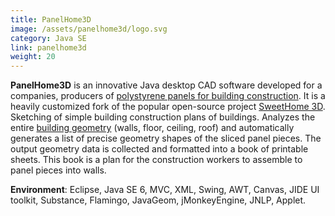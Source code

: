 ```yaml
---
title: PanelHome3D
image: /assets/panelhome3d/logo.svg
category: Java SE
link: panelhome3d
weight: 20
---
```

**PanelHome3D** is an innovative Java desktop CAD software developed for a companies, producers of [polystyrene panels for building construction](http://www.cngoodsindex.com/Product/Daquan_FPB1500_3000_610_EPS_Sandwich_Panels_eps_sandwich_panel_prefabricated_house-792438082_6_465.jpg). It is a heavily customized fork of the popular open-source project [SweetHome 3D](http://www.sweethome3d.com/). Sketching of simple building construction plans of buildings. Analyzes the entire [building geometry](https://sc01.alicdn.com/kf/HTB1S_diIFXXXXcuaXXXq6xXFXXXe/OBON-low-cost-house-construction-material-polystyrene.jpg) (walls, floor, ceiling, roof) and automatically generates a list of precise geometry shapes of the sliced panel pieces. The output geometry data is collected and formatted into a book of printable sheets. This book is a plan for the construction workers to assemble to panel pieces into walls.

**Environment**: Eclipse, Java SE 6, MVC, XML, Swing, AWT, Canvas, JIDE UI toolkit, Substance, Flamingo, JavaGeom, jMonkeyEngine, JNLP, Applet.
